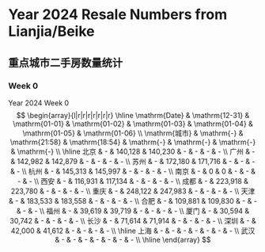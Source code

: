 # Year 2024 Resale Numbers from Lianjia/Beike

## 重点城市二手房数量统计



### Week 0

$\text{Year 2024 Week 0}$
$$
\begin{array}{l|r|r|r|r|r|r|r}
\hline
\mathrm{Date} & \mathrm{12-31} & \mathrm{01-01} & \mathrm{01-02} & \mathrm{01-03} & \mathrm{01-04} & \mathrm{01-05} & \mathrm{01-06} \\
\mathrm{城市} & \mathrm{-} & \mathrm{21:58} & \mathrm{18:54} & \mathrm{-} & \mathrm{-} & \mathrm{-} & \mathrm{-} \\
\hline
北京 & - & 140,128 & 140,230 & - & - & - & - \\
广州 & - & 142,982 & 142,879 & - & - & - & - \\
苏州 & - & 172,180 & 171,716 & - & - & - & - \\
杭州 & - & 145,313 & 145,997 & - & - & - & - \\
南京 & - & 0 & 0 & - & - & - & - \\
西安 & - & 116,931 & 117,134 & - & - & - & - \\
成都 & - & 223,918 & 223,780 & - & - & - & - \\
重庆 & - & 248,122 & 247,983 & - & - & - & - \\
天津 & - & 183,533 & 183,558 & - & - & - & - \\
合肥 & - & 109,881 & 109,830 & - & - & - & - \\
福州 & - & 39,619 & 39,719 & - & - & - & - \\
厦门 & - & 30,594 & 30,742 & - & - & - & - \\
长沙 & - & 71,614 & 71,914 & - & - & - & - \\
深圳 & - & 42,000 & 41,612 & - & - & - & - \\
\hline
上海 & - & - & - & - & - & - & - \\
武汉 & - & - & - & - & - & - & - \\
\hline
\end{array}
$$

